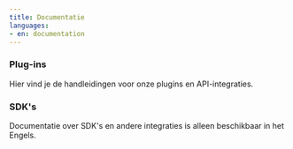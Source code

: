 ```yaml
---
title: Documentatie
languages:
- en: documentation
---
```


### Plug-ins

Hier vind je de handleidingen voor onze plugins en API-integraties.

<Stack class="md:grid-cols-3 sm:grid-cols-2 grid-cols-1">
    <Integration name="woocommerce" />
    <Integration name="prestashop" />
    <Integration name="magento-2" />
    <Integration name="shopify" />
    <Integration name="shopware" />
    <Integration name="ecwid" />
    <Integration name="wix" />
    <Integration name="amazon" />
</Stack>

### SDK's

Documentatie over SDK's en andere integraties is alleen beschikbaar in
het <RouterLink to="/documentation">Engels</RouterLink>.
